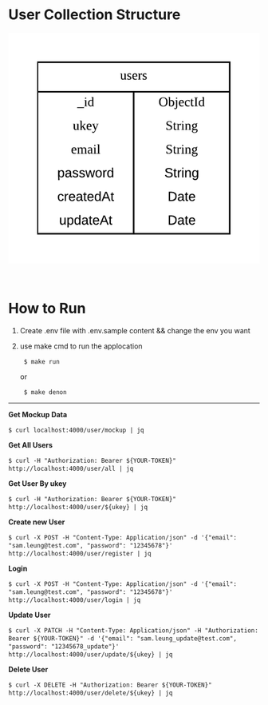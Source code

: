 # User Collection Structure

![Alt text](./images/User.png)

&thinsp;

# How to Run

1. Create .env file with .env.sample content && change the env you want

2. use make cmd to run the applocation
   
        $ make run
    or

        $ make denon

---
__Get Mockup Data__

    $ curl localhost:4000/user/mockup | jq

__Get All Users__

    $ curl -H "Authorization: Bearer ${YOUR-TOKEN}" http://localhost:4000/user/all | jq

__Get User By ukey__

    $ curl -H "Authorization: Bearer ${YOUR-TOKEN}" http://localhost:4000/user/${ukey} | jq

__Create new User__

    $ curl -X POST -H "Content-Type: Application/json" -d '{"email": "sam.leung@test.com", "password": "12345678"}' http://localhost:4000/user/register | jq

__Login__

    $ curl -X POST -H "Content-Type: Application/json" -d '{"email": "sam.leung@test.com", "password": "12345678"}' http://localhost:4000/user/login | jq

__Update User__

    $ curl -X PATCH -H "Content-Type: Application/json" -H "Authorization: Bearer ${YOUR-TOKEN}" -d '{"email": "sam.leung_update@test.com", "password": "12345678_update"}' http://localhost:4000/user/update/${ukey} | jq

__Delete User__

    $ curl -X DELETE -H "Authorization: Bearer ${YOUR-TOKEN}" http://localhost:4000/user/delete/${ukey} | jq
